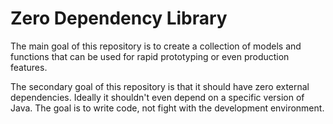# Zero Dependency Library

The main goal of this repository is to create a collection of models and functions that can be used for rapid prototyping or even production features.

The secondary goal of this repository is that it should have zero external dependencies. Ideally it shouldn't even  depend on a specific version of Java. The goal is to write code, not fight with the development environment.